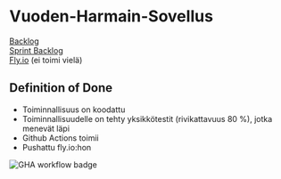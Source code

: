 # Vuoden-Harmain-Sovellus
[Backlog](https://docs.google.com/document/d/1oMghClv79tLXwznH7Zgw1BvnMm40N23Djq-XPNMBtpQ/edit)\
[Sprint Backlog](https://github.com/AapoTuulentie/Vuoden-Harmain-Sovellus/blob/main/sprintbacklog.md)\
[Fly.io](https://fly.io/apps/vuoden-harmain-sovellus) (ei toimi vielä)

## Definition of Done
- Toiminnallisuus on koodattu
- Toiminnallisuudelle on tehty yksikkötestit (rivikattavuus 80 %), jotka menevät läpi
- Github Actions toimii
- Pushattu fly.io:hon

![GHA workflow badge](https://github.com/AapoTuulentie/Vuoden-Harmain-Sovellus/workflows/CI/badge.svg)

